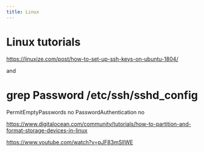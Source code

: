 ```yaml
---
title: Linux
---
```


# Linux tutorials

https://linuxize.com/post/how-to-set-up-ssh-keys-on-ubuntu-1804/

and 
# grep Password /etc/ssh/sshd_config 
PermitEmptyPasswords no
PasswordAuthentication no


https://www.digitalocean.com/community/tutorials/how-to-partition-and-format-storage-devices-in-linux



https://www.youtube.com/watch?v=pJF83mSllWE
